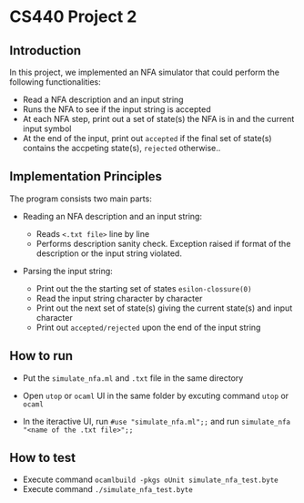 # CS440 Project 2

## Introduction

In this project, we implemented an NFA simulator that could perform the following functionalities:
* Read a NFA description and an input string
* Runs the NFA to see if the input string is accepted
* At each NFA step, print out a set of state(s) the NFA is in and the current input symbol
* At the end of the input, print out `accepted` if the final set of state(s) contains the accpeting state(s), `rejected` otherwise..

## Implementation Principles

The program consists two main parts:

* Reading an NFA description and an input string:
    * Reads `<.txt file>` line by line
    * Performs description sanity check. Exception raised if format of the description or the input string violated.

* Parsing the input string:
    * Print out the the starting set of states `esilon-clossure(0)`
    * Read the input string character by character
    * Print out the next set of state(s) giving the current state(s) and input character
    * Print out `accepted/rejected` upon the end of the input string

## How to run

* Put the `simulate_nfa.ml` and `.txt` file in the same directory

* Open `utop` or `ocaml` UI in the same folder by excuting command `utop` or `ocaml`

* In the iteractive UI, run `#use "simulate_nfa.ml";;` and run `simulate_nfa "<name of the .txt file>";;`

## How to test

* Execute command `ocamlbuild -pkgs oUnit simulate_nfa_test.byte`
* Execute command `./simulate_nfa_test.byte`   
